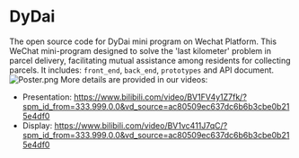 # DyDai
The open source code for DyDai mini program on Wechat Platform.
This WeChat mini-program designed to solve the 'last kilometer' problem in parcel delivery, facilitating mutual assistance among residents for collecting parcels. It includes: `front_end`, `back_end`, `prototypes` and API document.
![Poster.png](https://github.com/MikeGoblin/dydai/blob/main/Poster.png?raw=true)
More details are provided in our videos:
- Presentation: https://www.bilibili.com/video/BV1FV4y1Z7fk/?spm_id_from=333.999.0.0&vd_source=ac80509ec637dc6b6b3cbe0b215e4df0
- Display: https://www.bilibili.com/video/BV1vc411J7qC/?spm_id_from=333.999.0.0&vd_source=ac80509ec637dc6b6b3cbe0b215e4df0
